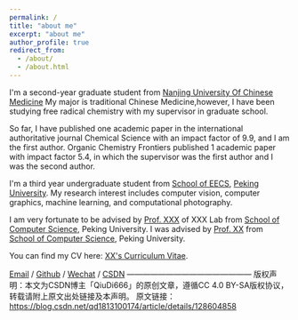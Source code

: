 ```yaml
---
permalink: /
title: "about me"
excerpt: "about me"
author_profile: true
redirect_from: 
  - /about/
  - /about.html
---
```


I'm a second-year graduate student from  [Nanjing University Of Chinese Medicine](https://gra.njucm.edu.cn/) My major is traditional Chinese Medicine,however, I have been studying free radical chemistry with my supervisor in graduate school.

So far, I have published one academic paper in the international authoritative journal Chemical Science with an impact factor of 9.9, and I am the first author. Organic Chemistry Frontiers published 1 academic paper with impact factor 5.4, in which the supervisor was the first author and I was the second author.

I'm a third year undergraduate student from [School of EECS](https://eecs.pku.edu.cn/), [Peking University](https://www.pku.edu.cn/). My research interest includes computer vision, computer graphics, machine learning, and computational photography.

I am very fortunate to be advised by [Prof. XXX](https://www.XXX.com/) of XXX Lab from [School of Computer Science](https://cs.pku.edu.cn/), Peking University. I was advised by [Prof. XX](https://XXX.pku.edu.cn/) from [School of Computer Science](https://cs.pku.edu.cn/), Peking University.

You can find my CV here: [XX's Curriculum Vitae](../assets/Curriculum_Vitae.pdf).

[Email](mailto:20210876@njucm.edu.cn) / [Github](https://github.com/QiuDi233) / [Wechat](../images/wechat.jpg) / [CSDN](https://blog.csdn.net/qd1813100174?spm=1000.2115.3001.5343)
————————————————
版权声明：本文为CSDN博主「QiuDi666」的原创文章，遵循CC 4.0 BY-SA版权协议，转载请附上原文出处链接及本声明。
原文链接：https://blog.csdn.net/qd1813100174/article/details/128604858
